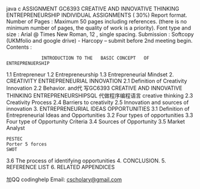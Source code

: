java c ASSIGNMENT GC6393 CREATIVE AND INNOVATIVE THINKING ENTREPRENEURSHIP INDIVIDUAL ASSIGNMENTS ( 30%) Report format. Number of Pages : Maximum 50 pages including references. (there is no minimum number of pages, the quality of work is a priority). Font type and size : Arial @ Times New Roman, 12 , single spacing. Submission : Softcopy (UKMfolio and google drive) - Harcopy – submit before 2nd meeting begin. Contents :

                 INTRODUCTION TO THE   BASIC CONCEPT   OF   ENTREPRENUERSHIP
1.1 Entrepreneur 1.2 Entrepreneurship 1.3 Entrepreneurial Mindset 2. CREATIVITY ENTREPRENEURIAL INNOVATION 2.1 Definition of Creativity Innovation 2.2 Behavior. and代 写GC6393 CREATIVE AND INNOVATIVE THINKING ENTREPRENEURSHIPSQL 代做程序编程语言 creative thinking 2.3 Creativity Process 2.4 Barriers to creativity 2.5 Innovation and sources of innovation 3. ENTREPRENEURIAL IDEAS OPPORTUNITIES 3.1 Definition of Entrepreneurial Ideas and Opportunities 3.2 Four types of opportunities 3.3 Four type of Opportunity Criteria 3.4 Sources of Opportunity 3.5 Market Analyst

    PESTEC
    Porter 5 forces
    SWOT
3.6 The process of identifying opportunities 4. CONCLUSION. 5. REFERENCE LIST 6. RELATED APPENDICES

加QQ codinghelp Email: cscholary@gmail.com
